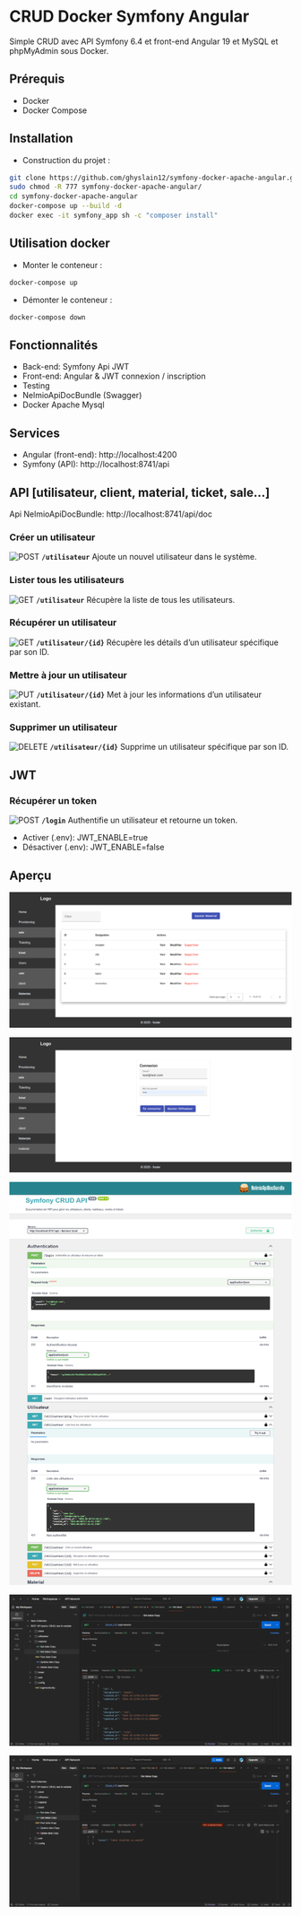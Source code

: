 
# CRUD Docker Symfony Angular

Simple CRUD avec API Symfony 6.4 et front-end Angular 19 et MySQL et phpMyAdmin sous Docker.


## Prérequis
- Docker
- Docker Compose


## Installation

- Construction du projet :
```bash  
git clone https://github.com/ghyslain12/symfony-docker-apache-angular.git
sudo chmod -R 777 symfony-docker-apache-angular/
cd symfony-docker-apache-angular
docker-compose up --build -d
docker exec -it symfony_app sh -c "composer install"
```  

## Utilisation docker

- Monter le conteneur :
```bash  
docker-compose up
```  
- Démonter le conteneur :
```bash  
docker-compose down
```  

## Fonctionnalités
- Back-end: Symfony Api JWT
- Front-end: Angular & JWT connexion / inscription
- Testing
- NelmioApiDocBundle (Swagger)
- Docker Apache Mysql

## Services
- Angular (front-end): http://localhost:4200
- Symfony (API): http://localhost:8741/api


## API [utilisateur, client, material, ticket, sale...]

Api NelmioApiDocBundle: http://localhost:8741/api/doc

### Créer un utilisateur
![POST](https://img.shields.io/badge/POST-%23ff9800?style=flat-square&logo=git&logoColor=white)  **`/utilisateur`** Ajoute un nouvel utilisateur dans le système.

### Lister tous les utilisateurs
![GET](https://img.shields.io/badge/GET-%2300c853?style=flat-square&logo=git&logoColor=white)  **`/utilisateur`** Récupère la liste de tous les utilisateurs.

### Récupérer un utilisateur
![GET](https://img.shields.io/badge/GET-%2300c853?style=flat-square&logo=git&logoColor=white)  **`/utilisateur/{id}`** Récupère les détails d’un utilisateur spécifique par son ID.

### Mettre à jour un utilisateur
![PUT](https://img.shields.io/badge/PUT-%23009688?style=flat-square&logo=git&logoColor=white)  **`/utilisateur/{id}`** Met à jour les informations d’un utilisateur existant.

### Supprimer un utilisateur
![DELETE](https://img.shields.io/badge/DELETE-%23f44336?style=flat-square&logo=git&logoColor=white)  **`/utilisateur/{id}`** Supprime un utilisateur spécifique par son ID.

## JWT

### Récupérer un token
![POST](https://img.shields.io/badge/POST-%23ff9800?style=flat-square&logo=git&logoColor=white)  **`/login`** Authentifie un utilisateur et retourne un token.

- Activer (.env): JWT_ENABLE=true
- Désactiver (.env): JWT_ENABLE=false

## Aperçu

![appercu crud](ressources/preview-angular.png)

![appercu crud](ressources/login.png)

![appercu crud](ressources/swagger.png)

![appercu crud](ressources/jwt_ok.png)

![appercu crud](ressources/jwt_nok.png)